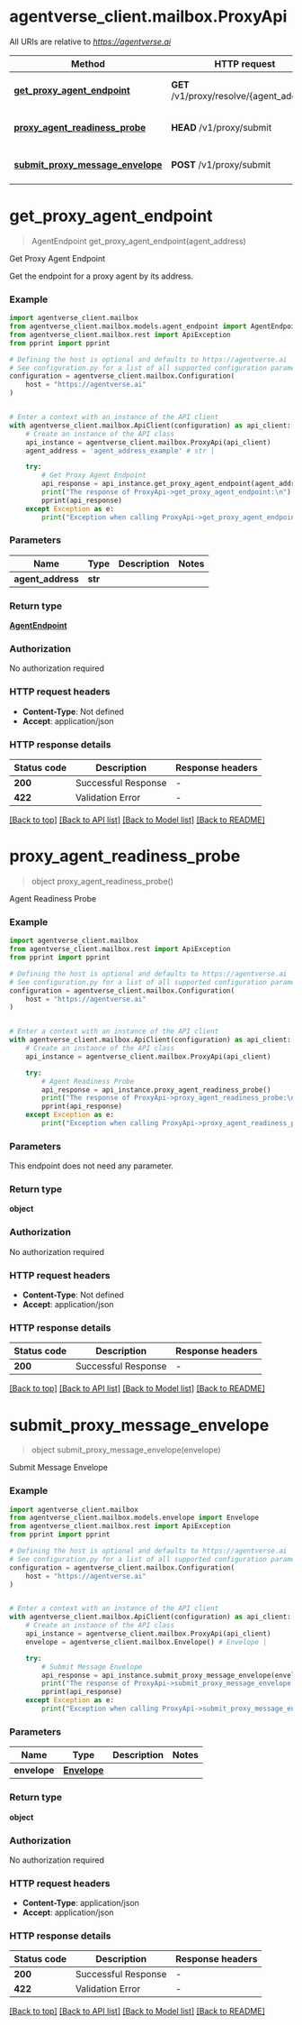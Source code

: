 # agentverse_client.mailbox.ProxyApi

All URIs are relative to *https://agentverse.ai*

Method | HTTP request | Description
------------- | ------------- | -------------
[**get_proxy_agent_endpoint**](ProxyApi.md#get_proxy_agent_endpoint) | **GET** /v1/proxy/resolve/{agent_address} | Get Proxy Agent Endpoint
[**proxy_agent_readiness_probe**](ProxyApi.md#proxy_agent_readiness_probe) | **HEAD** /v1/proxy/submit | Agent Readiness Probe
[**submit_proxy_message_envelope**](ProxyApi.md#submit_proxy_message_envelope) | **POST** /v1/proxy/submit | Submit Message Envelope


# **get_proxy_agent_endpoint**
> AgentEndpoint get_proxy_agent_endpoint(agent_address)

Get Proxy Agent Endpoint

Get the endpoint for a proxy agent by its address.

### Example


```python
import agentverse_client.mailbox
from agentverse_client.mailbox.models.agent_endpoint import AgentEndpoint
from agentverse_client.mailbox.rest import ApiException
from pprint import pprint

# Defining the host is optional and defaults to https://agentverse.ai
# See configuration.py for a list of all supported configuration parameters.
configuration = agentverse_client.mailbox.Configuration(
    host = "https://agentverse.ai"
)


# Enter a context with an instance of the API client
with agentverse_client.mailbox.ApiClient(configuration) as api_client:
    # Create an instance of the API class
    api_instance = agentverse_client.mailbox.ProxyApi(api_client)
    agent_address = 'agent_address_example' # str | 

    try:
        # Get Proxy Agent Endpoint
        api_response = api_instance.get_proxy_agent_endpoint(agent_address)
        print("The response of ProxyApi->get_proxy_agent_endpoint:\n")
        pprint(api_response)
    except Exception as e:
        print("Exception when calling ProxyApi->get_proxy_agent_endpoint: %s\n" % e)
```



### Parameters


Name | Type | Description  | Notes
------------- | ------------- | ------------- | -------------
 **agent_address** | **str**|  | 

### Return type

[**AgentEndpoint**](AgentEndpoint.md)

### Authorization

No authorization required

### HTTP request headers

 - **Content-Type**: Not defined
 - **Accept**: application/json

### HTTP response details

| Status code | Description | Response headers |
|-------------|-------------|------------------|
**200** | Successful Response |  -  |
**422** | Validation Error |  -  |

[[Back to top]](#) [[Back to API list]](../README.md#documentation-for-api-endpoints) [[Back to Model list]](../README.md#documentation-for-models) [[Back to README]](../README.md)

# **proxy_agent_readiness_probe**
> object proxy_agent_readiness_probe()

Agent Readiness Probe

### Example


```python
import agentverse_client.mailbox
from agentverse_client.mailbox.rest import ApiException
from pprint import pprint

# Defining the host is optional and defaults to https://agentverse.ai
# See configuration.py for a list of all supported configuration parameters.
configuration = agentverse_client.mailbox.Configuration(
    host = "https://agentverse.ai"
)


# Enter a context with an instance of the API client
with agentverse_client.mailbox.ApiClient(configuration) as api_client:
    # Create an instance of the API class
    api_instance = agentverse_client.mailbox.ProxyApi(api_client)

    try:
        # Agent Readiness Probe
        api_response = api_instance.proxy_agent_readiness_probe()
        print("The response of ProxyApi->proxy_agent_readiness_probe:\n")
        pprint(api_response)
    except Exception as e:
        print("Exception when calling ProxyApi->proxy_agent_readiness_probe: %s\n" % e)
```



### Parameters

This endpoint does not need any parameter.

### Return type

**object**

### Authorization

No authorization required

### HTTP request headers

 - **Content-Type**: Not defined
 - **Accept**: application/json

### HTTP response details

| Status code | Description | Response headers |
|-------------|-------------|------------------|
**200** | Successful Response |  -  |

[[Back to top]](#) [[Back to API list]](../README.md#documentation-for-api-endpoints) [[Back to Model list]](../README.md#documentation-for-models) [[Back to README]](../README.md)

# **submit_proxy_message_envelope**
> object submit_proxy_message_envelope(envelope)

Submit Message Envelope

### Example


```python
import agentverse_client.mailbox
from agentverse_client.mailbox.models.envelope import Envelope
from agentverse_client.mailbox.rest import ApiException
from pprint import pprint

# Defining the host is optional and defaults to https://agentverse.ai
# See configuration.py for a list of all supported configuration parameters.
configuration = agentverse_client.mailbox.Configuration(
    host = "https://agentverse.ai"
)


# Enter a context with an instance of the API client
with agentverse_client.mailbox.ApiClient(configuration) as api_client:
    # Create an instance of the API class
    api_instance = agentverse_client.mailbox.ProxyApi(api_client)
    envelope = agentverse_client.mailbox.Envelope() # Envelope | 

    try:
        # Submit Message Envelope
        api_response = api_instance.submit_proxy_message_envelope(envelope)
        print("The response of ProxyApi->submit_proxy_message_envelope:\n")
        pprint(api_response)
    except Exception as e:
        print("Exception when calling ProxyApi->submit_proxy_message_envelope: %s\n" % e)
```



### Parameters


Name | Type | Description  | Notes
------------- | ------------- | ------------- | -------------
 **envelope** | [**Envelope**](Envelope.md)|  | 

### Return type

**object**

### Authorization

No authorization required

### HTTP request headers

 - **Content-Type**: application/json
 - **Accept**: application/json

### HTTP response details

| Status code | Description | Response headers |
|-------------|-------------|------------------|
**200** | Successful Response |  -  |
**422** | Validation Error |  -  |

[[Back to top]](#) [[Back to API list]](../README.md#documentation-for-api-endpoints) [[Back to Model list]](../README.md#documentation-for-models) [[Back to README]](../README.md)

